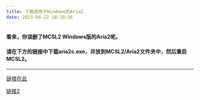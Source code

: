 ```yaml
---
title: 下载适用于Windows的Aria2
date: 2023-04-22 18:10:16
---
```

#### 看来，你误删了MCSL2 Windows版的Aria2呢。
#### 请在下方的链接中下载aria2c.exe，并放到MCSL2/Aria2文件夹中，然后重启MCSL2。
___
[链接在此](https://lxhtt-my.sharepoint.com/personal/lxhtt_lxhtt_onmicrosoft_com/_layouts/52/download.aspx?share=EaLrgCf8HsRKqPEpPRSACjEB_UetJTQ-ekRvraZhhZW5xA)

[链接2](https://mcsl.com.cn/src/aria2c.exe)
